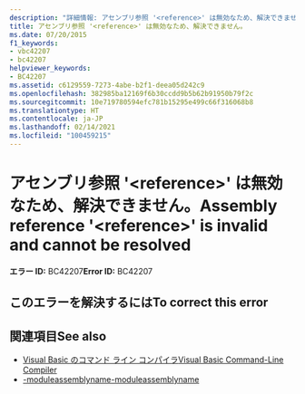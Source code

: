 ```yaml
---
description: "詳細情報: アセンブリ参照 '<reference>' は無効なため、解決できません"
title: アセンブリ参照 '<reference>' は無効なため、解決できません。
ms.date: 07/20/2015
f1_keywords:
- vbc42207
- bc42207
helpviewer_keywords:
- BC42207
ms.assetid: c6129559-7273-4abe-b2f1-deea05d242c9
ms.openlocfilehash: 382985ba12169f6b30ccdd9b5b62b91950b79f2c
ms.sourcegitcommit: 10e719780594efc781b15295e499c66f316068b8
ms.translationtype: HT
ms.contentlocale: ja-JP
ms.lasthandoff: 02/14/2021
ms.locfileid: "100459215"
---
```

# <a name="assembly-reference-reference-is-invalid-and-cannot-be-resolved"></a><span data-ttu-id="5e1d0-103">アセンブリ参照 '\<reference>' は無効なため、解決できません。</span><span class="sxs-lookup"><span data-stu-id="5e1d0-103">Assembly reference '\<reference>' is invalid and cannot be resolved</span></span>

<span data-ttu-id="5e1d0-104">**エラー ID:** BC42207</span><span class="sxs-lookup"><span data-stu-id="5e1d0-104">**Error ID:** BC42207</span></span>

## <a name="to-correct-this-error"></a><span data-ttu-id="5e1d0-105">このエラーを解決するには</span><span class="sxs-lookup"><span data-stu-id="5e1d0-105">To correct this error</span></span>

## <a name="see-also"></a><span data-ttu-id="5e1d0-106">関連項目</span><span class="sxs-lookup"><span data-stu-id="5e1d0-106">See also</span></span>

- [<span data-ttu-id="5e1d0-107">Visual Basic のコマンド ライン コンパイラ</span><span class="sxs-lookup"><span data-stu-id="5e1d0-107">Visual Basic Command-Line Compiler</span></span>](../reference/command-line-compiler/index.md)
- [<span data-ttu-id="5e1d0-108">-moduleassemblyname</span><span class="sxs-lookup"><span data-stu-id="5e1d0-108">-moduleassemblyname</span></span>](../reference/command-line-compiler/moduleassemblyname.md)
